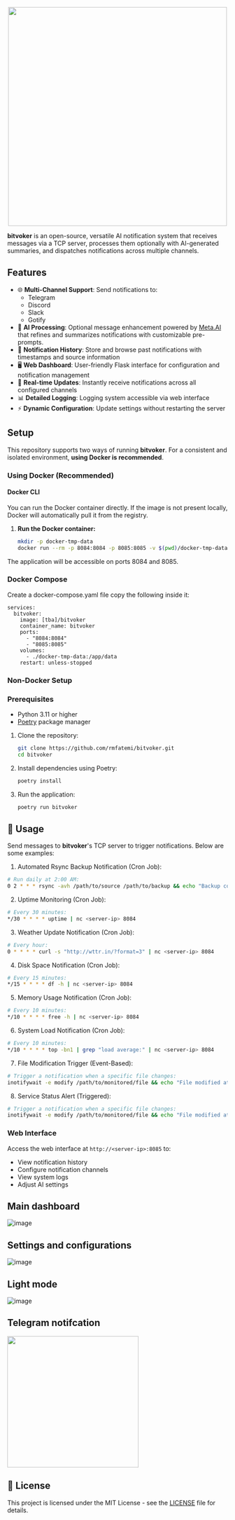 <p align="center">
  <img src="https://github.com/user-attachments/assets/2b2ed949-fa68-4de4-83c7-546067cfd8ba" width="500">
</p>

**bitvoker** is an open-source, versatile AI notification system that receives messages via a TCP server, processes them optionally with AI-generated summaries, and dispatches notifications across multiple channels.

## Features

- 🌐 **Multi-Channel Support**: Send notifications to:
  - Telegram
  - Discord
  - Slack
  - Gotify
- 🤖 **AI Processing**: Optional message enhancement powered by [Meta.AI](https://www.meta.ai/) that refines and summarizes notifications with customizable pre-prompts.
- 📜 **Notification History**: Store and browse past notifications with timestamps and source information
- 🖥️ **Web Dashboard**: User-friendly Flask interface for configuration and notification management
- 🔄 **Real-time Updates**: Instantly receive notifications across all configured channels
- 📊 **Detailed Logging**: Logging system accessible via web interface
- ⚡ **Dynamic Configuration**: Update settings without restarting the server

## Setup
This repository supports two ways of running **bitvoker**. For a consistent and isolated environment, **using Docker is recommended**.

### Using Docker (Recommended)

#### Docker CLI

You can run the Docker container directly. If the image is not present locally, Docker will automatically pull it from the registry.

1. **Run the Docker container:**

   ```bash
   mkdir -p docker-tmp-data
   docker run --rm -p 8084:8084 -p 8085:8085 -v $(pwd)/docker-tmp-data:/app/data --name bitvoker [tba]/bitvoker
The application will be accessible on ports 8084 and 8085.

### Docker Compose

Create a docker-compose.yaml file copy the following inside it:

```
services:
  bitvoker:
    image: [tba]/bitvoker
    container_name: bitvoker
    ports:
      - "8084:8084"
      - "8085:8085"
    volumes:
      - ./docker-tmp-data:/app/data
    restart: unless-stopped
```

### Non-Docker Setup
### Prerequisites

- Python 3.11 or higher
- [Poetry](https://python-poetry.org/docs/#installation) package manager
1. Clone the repository:
    ```bash
    git clone https://github.com/rmfatemi/bitvoker.git
    cd bitvoker
    ```

2. Install dependencies using Poetry:
    ```bash
    poetry install
    ```

3. Run the application:
    ```bash
    poetry run bitvoker
    ```


## 📖 Usage

Send messages to **bitvoker**'s TCP server to trigger notifications. Below are some examples:

1. Automated Rsync Backup Notification (Cron Job):
```bash
# Run daily at 2:00 AM:
0 2 * * * rsync -avh /path/to/source /path/to/backup && echo "Backup complete at $(date)" | nc <server-ip> 8084
```
2. Uptime Monitoring (Cron Job):
```bash
# Every 30 minutes:
*/30 * * * * uptime | nc <server-ip> 8084
```
3. Weather Update Notification (Cron Job):
```bash
# Every hour:
0 * * * * curl -s "http://wttr.in/?format=3" | nc <server-ip> 8084
```
4. Disk Space Notification (Cron Job):
```bash
# Every 15 minutes:
*/15 * * * * df -h | nc <server-ip> 8084
```
5. Memory Usage Notification (Cron Job):
```bash
# Every 10 minutes:
*/10 * * * * free -h | nc <server-ip> 8084
```
6. System Load Notification (Cron Job):
```bash
# Every 10 minutes:
*/10 * * * * top -bn1 | grep "load average:" | nc <server-ip> 8084
```
7. File Modification Trigger (Event-Based):
```bash
# Trigger a notification when a specific file changes:
inotifywait -e modify /path/to/monitored/file && echo "File modified at $(date)" | nc <server-ip> 8084
```
8. Service Status Alert (Triggered):
```bash
# Trigger a notification when a specific file changes:
inotifywait -e modify /path/to/monitored/file && echo "File modified at $(date)" | nc <server-ip> 8084
```

### Web Interface

Access the web interface at `http://<server-ip>:8085` to:
- View notification history
- Configure notification channels
- View system logs
- Adjust AI settings

## Main dashboard
  ![image](https://github.com/user-attachments/assets/7b8884b5-f4d9-47b5-8988-c04b49708c78)


## Settings and configurations
  ![image](https://github.com/user-attachments/assets/04306a72-8f83-4d42-b280-994aed72d69f)


## Light mode
  ![image](https://github.com/user-attachments/assets/edce9c46-1c44-4347-9602-fbf7e46a0180)

## Telegram notifcation
  <img src="https://github.com/user-attachments/assets/ba10c5a5-3bd4-4340-a973-7f2986b26c61" width="300">

## 📄 License

This project is licensed under the MIT License - see the [LICENSE](https://github.com/rmfatemi/bitvoker/blob/master/LICENSE) file for details.
